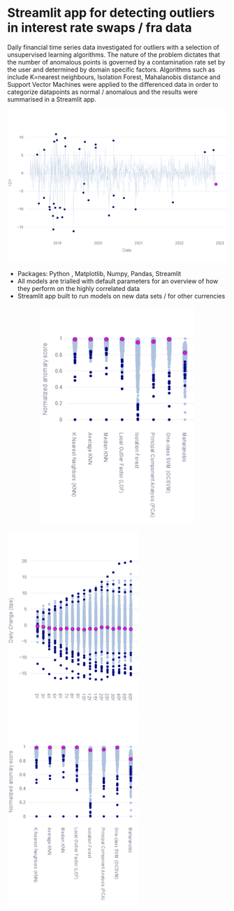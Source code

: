 # Streamlit app for detecting outliers in interest rate swaps / fra data

Daily financial time series data investigated for outliers with a selection of unsupervised learning algorithms. The nature of the problem dictates that the number of anomalous points is governed by a contamination rate set by the user and determined by domain specific factors. Algorithms such as include K=nearest neighbours, Isolation Forest, Mahalanobis distance and Support Vector Machines were applied to the differenced data in order to categorize datapoints as normal / anomalous and the results were summarised in a Streamlit app.

<p align="center">
  <img src="/images//newplot_.png" width="700" title="hover text">
</p>

* Packages: Python , Matplotlib, Numpy, Pandas, Streamlit
* All models are trialled with default parameters for an overview of how they perform on the highly correlated data
* Streamlit app built to run models on new data sets / for other currencies 

<p align="center">
  <img src="/images//newplot.png" width="350" title="hover text">
</p>

<p float="left">
  <img src="/images/newplot (1).png" width="300" />
  <img src="/images//newplot.png" width="300"/> 
  
</p>

